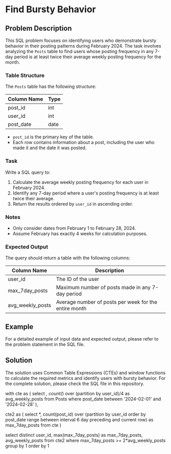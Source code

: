 # Find Bursty Behavior

## Problem Description

This SQL problem focuses on identifying users who demonstrate bursty behavior in their posting patterns during February 2024. The task involves analyzing the `Posts` table to find users whose posting frequency in any 7-day period is at least twice their average weekly posting frequency for the month.

### Table Structure

The `Posts` table has the following structure:

| Column Name | Type |
|-------------|------|
| post_id     | int  |
| user_id     | int  |
| post_date   | date |

- `post_id` is the primary key of the table.
- Each row contains information about a post, including the user who made it and the date it was posted.

### Task

Write a SQL query to:

1. Calculate the average weekly posting frequency for each user in February 2024.
2. Identify any 7-day period where a user's posting frequency is at least twice their average.
3. Return the results ordered by `user_id` in ascending order.

### Notes

- Only consider dates from February 1 to February 28, 2024.
- Assume February has exactly 4 weeks for calculation purposes.

### Expected Output

The query should return a table with the following columns:

| Column Name      | Description                                               |
|------------------|-----------------------------------------------------------|
| user_id          | The ID of the user                                        |
| max_7day_posts   | Maximum number of posts made in any 7-day period          |
| avg_weekly_posts | Average number of posts per week for the entire month     |

## Example

For a detailed example of input data and expected output, please refer to the problem statement in the SQL file.

## Solution

The solution uses Common Table Expressions (CTEs) and window functions to calculate the required metrics and identify users with bursty behavior. For the complete solution, please check the SQL file in this repository.

with cte as (
    select
        *,
        count(*) over (partition by user_id)/4 as avg_weekly_posts
    from Posts
    where post_date between '2024-02-01' and '2024-02-28'
),

cte2 as (
    select
        *,
        count(post_id) over (partition by user_id order by post_date range between interval 6 day preceding and current row) as max_7day_posts
    from cte
)

select distinct
    user_id,
    max(max_7day_posts) as max_7day_posts,
    avg_weekly_posts
from cte2
where max_7day_posts >= 2*avg_weekly_posts
group by 1
order by 1
